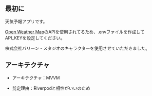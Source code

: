 ## 最初に
天気予報アプリです。

[Open Weather Map](https://openweathermap.org/)のAPIを使用されてるため、.envファイルを作成してAPI_KEYを設定してください。

株式会社バリーン・スタジオのキャラクターを使用させていただきました。

## アーキテクチャ
* アーキテクチャ：MVVM

* 剪定理由：Riverpodと相性がいいのため
